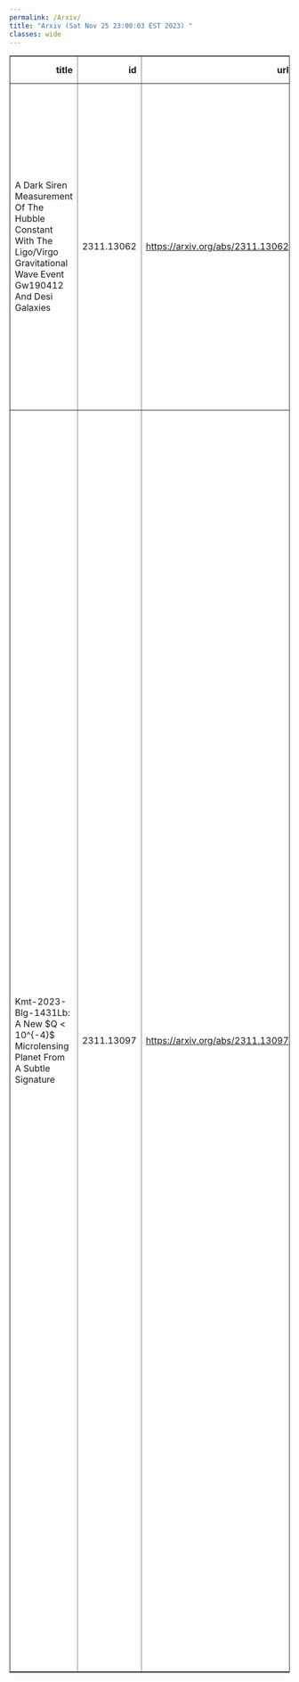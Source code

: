 ```yaml
---
permalink: /Arxiv/
title: "Arxiv (Sat Nov 25 23:00:03 EST 2023) "
classes: wide
---
```

<table border="1" class="dataframe">
  <thead>
    <tr style="text-align: right;">
      <th>title</th>
      <th>id</th>
      <th>url</th>
      <th>authors</th>
      <th>Local Authors</th>
    </tr>
  </thead>
  <tbody>
    <tr>
      <td>A Dark Siren Measurement Of The Hubble Constant With The Ligo/Virgo   Gravitational Wave Event Gw190412 And Desi Galaxies</td>
      <td>2311.13062</td>
      <td><a href="https://arxiv.org/abs/2311.13062" target="_blank">https://arxiv.org/abs/2311.13062</a></td>
      <td>W. Ballard, A. Palmese, I. Magaña Hernandez, S. Benzvi, J. Moon, A. J. Ross, G. Rossi, J. Aguilar, S. Ahlen, R. Blum, D. Brooks, T. Claybaugh, A. De La Macorra, A. Dey, P. Doel, J. E. Forero-Romero, S. Gontcho A Gontcho, K. Honscheid, A. Kremin, M. Manera, A. Meisner, R. Miquel, J. Moustakas, F. Prada, E. Sanchez, G. Tarlé, Z. Zhou</td>
      <td>Ashley Ross, Klaus Honscheid</td>
    </tr>
    <tr>
      <td>Kmt-2023-Blg-1431Lb: A New $Q &lt; 10^{-4}$ Microlensing Planet From A   Subtle Signature</td>
      <td>2311.13097</td>
      <td><a href="https://arxiv.org/abs/2311.13097" target="_blank">https://arxiv.org/abs/2311.13097</a></td>
      <td>Aislyn Bell, Jiyuan Zhang, Youn Kil Jung, Jennifer C. Yee, Hongjing Yang, Takahiro Sumi, Andrzej Udalski, Michael D. Albrow, Sun-Ju Chung, Andrew Gould, Cheongho Han, Kyu-Ha Hwang, Yoon-Hyun Ryu, In-Gu Shin, Yossi Shvartzvald, Weicheng Zang, Sang-Mok Cha, Dong-Jin Kim, Seung-Lee Kim, Chung-Uk Lee, Dong-Joo Lee, Yongseok Lee, Byeong-Gon Park, Richard W. Pogge, Yunyi Tang, Jennie Mccormick, Subo Dong, Zhuokai Liu, Shude Mao, Dan Maoz, Wei Zhu, Fumio Abe, Richard Barry, David P. Bennett, Aparna Bhattacharya, Ian A. Bond, Hirosane Fujii, Akihiko Fukui, Ryusei Hamada, Yuki Hirao, Stela Ishitani Silva, Yoshitaka Itow, Rintaro Kirikawa, Iona Kondo, Naoki Koshimoto, Yutaka Matsubara, Sho Matsumoto, Shota Miyazaki, Yasushi Muraki, Arisa Okamura, Greg Olmschenk, Clément Ranc, Nicholas J. Rattenbury, Yuki Satoh, Daisuke Suzuki, Taiga Toda, Mio Tomoyoshi, Paul J. Tristram, Aikaterini Vandorou, Hibiki Yama, Kansuke Yamashita, Przemek Mróz, Jan Skowron, Radoslaw Poleski, Michał K. Szymański, Igor Soszyński, Paweł Pietrukowicz, Szymon Kozłowski, Krzysztof Ulaczyk, Krzysztof A. Rybicki, Patryk Iwanek, Marcin Wrona, Mariusz Gromadzki</td>
      <td>Andrew Gould, Richard Pogge</td>
    </tr>
  </tbody>
</table>